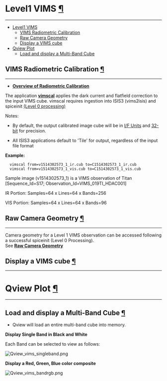<div id="main">

<div id="content">

<div class="contextual">

</div>

<div class="wiki wiki-page">

<span id="Level1-VIMS"></span>

# Level1 VIMS [¶](#Level1-VIMS-)

-----

  - [Level1 VIMS](#Level1-VIMS-)
      - [VIMS Radiometric Calibration](#VIMS-Radiometric-Calibration-)
      - [Raw Camera Geometry](#Raw-Camera-Geometry-)
      - [Display a VIMS cube](#Display-a-VIMS-cube-)
  - [Qview Plot](#Qview-Plot-)
      - [Load and display a Multi-Band
        Cube](#Load-and-display-a-Multi-Band-Cube-)

<span id="VIMS-Radiometric-Calibration"></span>

## VIMS Radiometric Calibration [¶](#VIMS-Radiometric-Calibration-)

-----

  - [**Overview of Radiometric
    Calibration**](Overview_of_Radiometric_Calibration)

The application
[**vimscal**](http://isis.astrogeology.usgs.gov/Application/presentation/Tabbed/vimscal/vimscal.html)
applies the dark current and flatfield correction to the input VIMS
cube. vimscal requires ingestion into ISIS3 (vims2isis) and spiceinit
[(Level 0 processing)](Level0_VIMS)

Notes:

  - By default, the output calibrated image cube will be in [I/F
    Units](Overview_of_Radiometric_Calibration) and
    [32-bit](Understanding_Bit_Types) for precision.

  - All ISIS3 applications default to 'Tile' for output, regardless of
    the input file format

**Example:**

``` 
  vimscal from=v1514302573_1_ir.cub to=C1514302573_1_ir.cub
  vimscal from=v1514302573_1_vis.cub to=C1514302573_1_vis.cub
```

Sample image (v1514302573\_1) is a VIMS observation of Titan
\[Sequence\_Id=S17; Observation\_Id=VIMS\_019TI\_HDAC001\]

IR Portion: Samples=64 x Lines=64 x Bands=256

VIS Portion: Samples=64 x Lines=64 x Bands=96

<span id="Raw-Camera-Geometry"></span>

## Raw Camera Geometry [¶](#Raw-Camera-Geometry-)

-----

Camera geometry for a Level 1 VIMS observation can be accessed following
a successful spiceinit (Level 0 Processing).  
See [**Raw Camera Geometry**](Camera_Geometry)

<span id="Display-a-VIMS-cube"></span>

## Display a VIMS cube [¶](#Display-a-VIMS-cube-)

-----

<span id="Qview-Plot"></span>

# Qview Plot [¶](#Qview-Plot-)

-----

<span id="Load-and-display-a-Multi-Band-Cube"></span>

## Load and display a Multi-Band Cube [¶](#Load-and-display-a-Multi-Band-Cube-)

  - Qview will load an entire multi-band cube into memory.  

**Display Single Band in Black and White**

Each Band can be selected to view as follows:

![Qview\_vims\_singleband.png](attachments/download/1033/Qview_vims_singleband.png)

**Display a Red, Green, Blue color composite**

![Qview\_vims\_bandrgb.png](attachments/download/1034/Qview_vims_bandrgb.png)

</div>

<div style="clear:both;">

</div>

</div>

</div>
